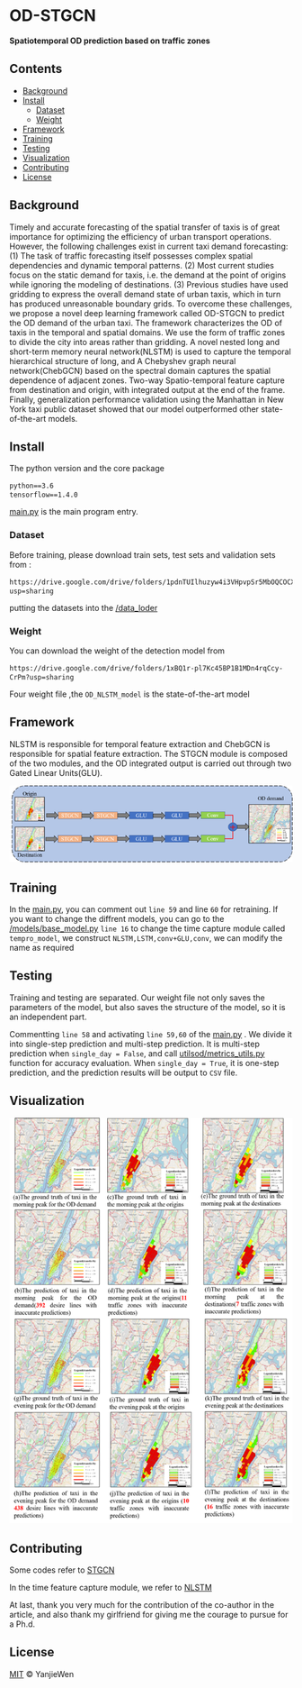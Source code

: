 # OD-STGCN
**Spatiotemporal OD prediction based on traffic zones**

## Contents

- [Background](#background)
- [Install](#install)
	- [Dataset](#dataset)
	- [Weight](#weight)
- [Framework](#framework)
- [Training](#training)
- [Testing](#testing)
- [Visualization](#visualization)
- [Contributing](#contributing)
- [License](#license)

## Background

  Timely and accurate forecasting of the spatial transfer of taxis is of great importance for optimizing the efficiency of urban transport operations. However, the following challenges exist in current taxi demand forecasting: (1) The task of traffic forecasting itself possesses complex spatial dependencies and dynamic temporal patterns. (2) Most current studies focus on the static demand for taxis, i.e. the demand at the point of origins while ignoring the modeling of destinations. (3) Previous studies have used gridding to express the overall demand state of urban taxis, which in turn has produced unreasonable boundary grids. To overcome these challenges, we propose a novel deep learning framework called OD-STGCN to predict the OD demand of the urban taxi. The framework characterizes the OD of taxis in the temporal and spatial domains. We use the form of traffic zones to divide the city into areas rather than gridding. A novel nested long and short-term memory neural network(NLSTM) is used to capture the temporal hierarchical structure of long, and A Chebyshev graph neural network(ChebGCN) based on the spectral domain captures the spatial dependence of adjacent zones. Two-way Spatio-temporal feature capture from destination and origin, with integrated output at the end of the frame. Finally, generalization performance validation using the Manhattan in New York taxi public dataset showed that our model outperformed other state-of-the-art models.

## Install

The python version and the core package
```
python==3.6
tensorflow==1.4.0
```
[main.py](main.py) is the main program entry.
### Dataset

Before training, please download train sets, test sets and validation sets  from :
```
https://drive.google.com/drive/folders/1pdnTUIlhuzyw4i3VHpvpSr5MbOQCOCXL?usp=sharing
```
putting the datasets into the [/data_loder](/data_loder)

### Weight
You can download the weight of the detection model from 
```
https://drive.google.com/drive/folders/1xBQ1r-pl7Kc45BP1B1MDn4rqCcy-CrPm?usp=sharing
```

Four weight file ,the `OD_NLSTM_model` is the state-of-the-art model


## Framework

NLSTM is responsible for temporal feature extraction and ChebGCN is responsible for spatial feature extraction. The STGCN module is composed of the two modules, and the OD integrated output is carried out through two Gated Linear Units(GLU).

![image](1.png)


## Training

In the [main.py](main.py), you can comment out `line 59` and line `60` for retraining.
If you want to change the diffrent models, you can go to the [/models/base_model.py](/models/baes_model.py) `line 16` to change the time capture module called `tempro_model`, we construct `NLSTM,LSTM,conv+GLU,conv`, we can modify the name as required

## Testing 
Training and testing are separated. Our weight file not only saves the parameters of the model, but also saves the structure of the model, so it is an independent part.

Commentting  `line 58`  and activating `line 59,60`  of the [main.py](main.py) . 
We divide it into single-step prediction and multi-step prediction. It is multi-step prediction when `single_day = False`, and call [utilsod/metrics_utils.py](utilsod/metrics_utils.py) function for accuracy evaluation. When `single_day = True`, it is one-step prediction, and the prediction results will be output to `CSV` file.

## Visualization 

![image](2.png)


## Contributing

Some codes refer to [STGCN](https://github.com/VeritasYin/STGCN_IJCAI-18)

In the time feature capture module, we refer to [NLSTM](https://github.com/hannw/nlstm)

At last, thank you very much for the contribution of the co-author in the article, and also thank my girlfriend for giving me the courage to pursue for a Ph.d.

## License

[MIT](LICENSE) © YanjieWen
